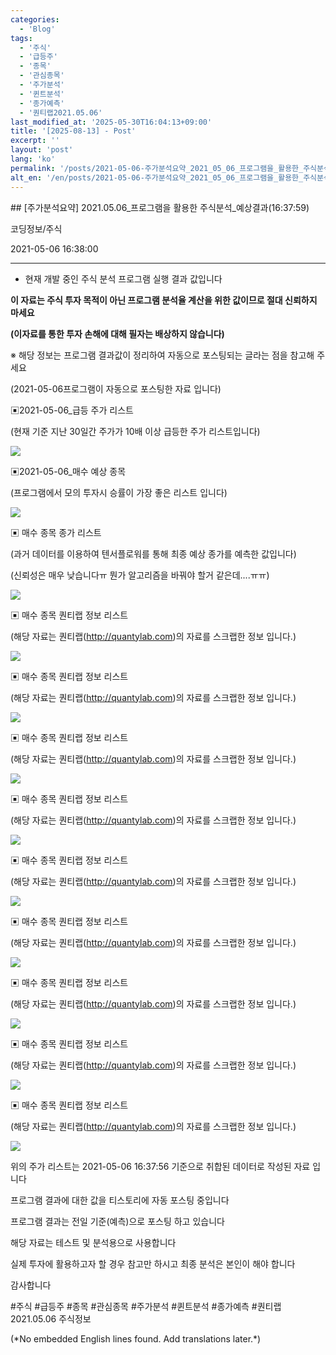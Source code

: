 ```yaml
---
categories:
  - 'Blog'
tags:
  - '주식'
  - '급등주'
  - '종목'
  - '관심종목'
  - '주가분석'
  - '퀸트분석'
  - '종가예측'
  - '퀀티랩2021.05.06'
last_modified_at: '2025-05-30T16:04:13+09:00'
title: '[2025-08-13] - Post'
excerpt: ''
layout: 'post'
lang: 'ko'
permalink: '/posts/2021-05-06-주가분석요약_2021_05_06_프로그램을_활용한_주식분석_예상결과_16_37_59/'
alt_en: '/en/posts/2021-05-06-주가분석요약_2021_05_06_프로그램을_활용한_주식분석_예상결과_16_37_59/'
---
```


<div class="lang-panel lang-ko" lang="ko">
## [주가분석요약] 2021.05.06_프로그램을 활용한 주식분석_예상결과(16:37:59)

코딩정보/주식

2021-05-06 16:38:00

* * *

* 현재 개발 중인 주식 분석 프로그램 실행 결과 값입니다

**이 자료는 주식 투자 목적이 아닌 프로그램 분석율 계산을 위한 값이므로 절대 신뢰하지 마세요**

**(이자료를 통한 투자 손해에 대해 필자는 배상하지 않습니다)**

※ 해당 정보는 프로그램 결과값이 정리하여 자동으로 포스팅되는 글라는 점을 참고해 주세요

(2021-05-06프로그램이 자동으로 포스팅한 자료 입니다)

▣2021-05-06_급등 주가 리스트

(현재 기준 지난 30일간 주가가 10배 이상 급등한 주가 리스트입니다)

![](/assets/images/주가분석요약_2021_05_06_프로그램을_활용한_주식분석_예상결과_16_37_59/skyloket_list.png)

▣2021-05-06_매수 예상 종목

(프로그램에서 모의 투자시 승률이 가장 좋은 리스트 입니다)

![](/assets/images/주가분석요약_2021_05_06_프로그램을_활용한_주식분석_예상결과_16_37_59/buy_list.png)

▣ 매수 종목 종가 리스트

(과거 데이터를 이용하여 텐서플로워를 통해 최종 예상 종가를 예측한 값입니다)

(신뢰성은 매우 낮습니다ㅠ 뭔가 알고리즘을 바꿔야 할거 같은데....ㅠㅠ)

![](/assets/images/주가분석요약_2021_05_06_프로그램을_활용한_주식분석_예상결과_16_37_59/stockclose_list.png)

▣ 매수 종목 퀀티랩 정보 리스트

(해당 자료는 퀀티랩(http://quantylab.com)의 자료를 스크랩한 정보 입니다.)

![](/assets/images/주가분석요약_2021_05_06_프로그램을_활용한_주식분석_예상결과_16_37_59/011810.png)

▣ 매수 종목 퀀티랩 정보 리스트

(해당 자료는 퀀티랩(http://quantylab.com)의 자료를 스크랩한 정보 입니다.)

![](/assets/images/주가분석요약_2021_05_06_프로그램을_활용한_주식분석_예상결과_16_37_59/002100.png)

▣ 매수 종목 퀀티랩 정보 리스트

(해당 자료는 퀀티랩(http://quantylab.com)의 자료를 스크랩한 정보 입니다.)

![](/assets/images/주가분석요약_2021_05_06_프로그램을_활용한_주식분석_예상결과_16_37_59/001550.png)

▣ 매수 종목 퀀티랩 정보 리스트

(해당 자료는 퀀티랩(http://quantylab.com)의 자료를 스크랩한 정보 입니다.)

![](/assets/images/주가분석요약_2021_05_06_프로그램을_활용한_주식분석_예상결과_16_37_59/078860.png)

▣ 매수 종목 퀀티랩 정보 리스트

(해당 자료는 퀀티랩(http://quantylab.com)의 자료를 스크랩한 정보 입니다.)

![](/assets/images/주가분석요약_2021_05_06_프로그램을_활용한_주식분석_예상결과_16_37_59/095910.png)

▣ 매수 종목 퀀티랩 정보 리스트

(해당 자료는 퀀티랩(http://quantylab.com)의 자료를 스크랩한 정보 입니다.)

![](/assets/images/주가분석요약_2021_05_06_프로그램을_활용한_주식분석_예상결과_16_37_59/033540.png)

▣ 매수 종목 퀀티랩 정보 리스트

(해당 자료는 퀀티랩(http://quantylab.com)의 자료를 스크랩한 정보 입니다.)

![](/assets/images/주가분석요약_2021_05_06_프로그램을_활용한_주식분석_예상결과_16_37_59/001790.png)

▣ 매수 종목 퀀티랩 정보 리스트

(해당 자료는 퀀티랩(http://quantylab.com)의 자료를 스크랩한 정보 입니다.)

![](/assets/images/주가분석요약_2021_05_06_프로그램을_활용한_주식분석_예상결과_16_37_59/049770.png)

▣ 매수 종목 퀀티랩 정보 리스트

(해당 자료는 퀀티랩(http://quantylab.com)의 자료를 스크랩한 정보 입니다.)

![](/assets/images/주가분석요약_2021_05_06_프로그램을_활용한_주식분석_예상결과_16_37_59/059210.png)

위의 주가 리스트는 2021-05-06 16:37:56 기준으로 취합된 데이터로 작성된 자료 입니다

프로그램 결과에 대한 값을 티스토리에 자동 포스팅 중입니다

프로그램 결과는 전일 기준(예측)으로 포스팅 하고 있습니다

해당 자료는 테스트 및 분석용으로 사용합니다

실제 투자에 활용하고자 할 경우 참고만 하시고 최종 분석은 본인이 해야 합니다

감사합니다

  

#주식 #급등주 #종목 #관심종목 #주가분석 #퀸트분석 #종가예측 #퀀티랩2021.05.06 주식정보


</div>
<div class="lang-panel lang-en" lang="en">
(*No embedded English lines found. Add translations later.*)

</div>
